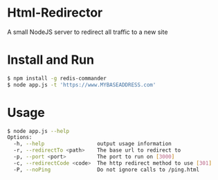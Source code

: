 # Html-Redirector

A small NodeJS server to redirect all traffic to a new site

# Install and Run

```bash
$ npm install -g redis-commander
$ node app.js -t 'https://www.MYBASEADDRESS.com'
```

# Usage

```bash
$ node app.js --help
Options:
  -h, --help                 output usage information
  -r, --redirectTo <path>    The base url to redirect to
  -p, --port <port>          The port to run on [3000]
  -c, --redirectCode <code>  The http redirect method to use [301]
  -P, --noPing               Do not ignore calls to /ping.html
```
